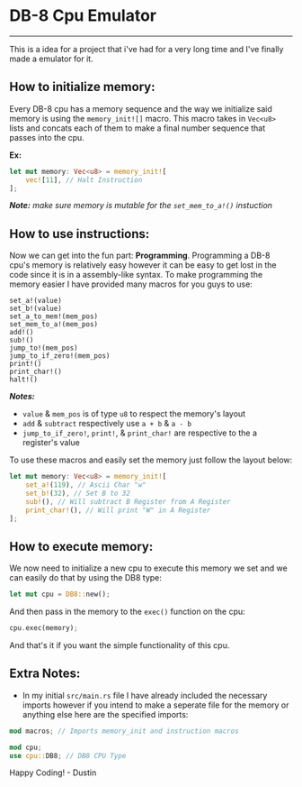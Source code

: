 # DB-8 Cpu Emulator
---
This is a idea for a project that i've had for a very long time and I've finally made a emulator for it.

## How to initialize memory:
Every DB-8 cpu has a memory sequence and the way we initialize said memory is using the `memory_init![]` macro.
This macro takes in `Vec<u8>` lists and concats each of them to make a final number sequence that passes into the cpu.

**Ex:**
```rust
let mut memory: Vec<u8> = memory_init![
	vec![11], // Halt Instruction
];
```
***Note:*** *make sure memory is mutable for the `set_mem_to_a!()` instuction*

## How to use instructions:
Now we can get into the fun part: **Programming**. Programming a DB-8 cpu's memory is relatively easy however it can be easy to get lost in the code since it is in a assembly-like syntax. To make programming the memory easier I have provided many macros for you guys to use:
```
set_a!(value)
set_b!(value)
set_a_to_mem!(mem_pos)
set_mem_to_a!(mem_pos)
add!()
sub!()
jump_to!(mem_pos)
jump_to_if_zero!(mem_pos)
print!()
print_char!()
halt!()
```
***Notes:***
- `value` & `mem_pos` is of type `u8` to respect the memory's layout
- `add` & `subtract` respectively use `a + b` & `a - b`
- `jump_to_if_zero!`, `print!`, & `print_char!` are respective to the a register's value

To use these macros and easily set the memory just follow the layout below:
```rust
let mut memory: Vec<u8> = memory_init![
	set_a!(119), // Ascii Char "w"
	set_b!(32), // Set B to 32
	sub!(), // Will subtract B Register from A Register
	print_char!(), // Will print "W" in A Register
];
```

## How to execute memory:
We now need to initialize a new cpu to execute this memory we set and we can easily do that by using the DB8 type:
```rust
let mut cpu = DB8::new();
```

And then pass in the memory to the `exec()` function on the cpu:
```rust
cpu.exec(memory);
```

And that's it if you want the simple functionality of this cpu.

## Extra Notes:
- In my initial `src/main.rs` file I have already included the necessary imports however if you intend to make a seperate file for the memory or anything else here are the specified imports:
```rust
mod macros; // Imports memory_init and instruction macros

mod cpu;
use cpu::DB8; // DB8 CPU Type
```

Happy Coding! - Dustin